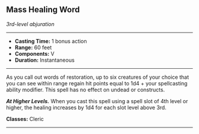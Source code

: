 ﻿## Mass Healing Word
*3rd-level abjuration*
___
- **Casting Time:** 1 bonus action
- **Range:** 60 feet
- **Components:** V
- **Duration:** Instantaneous

---
As you call out words of restoration, up to six creatures of your choice that you can see within range regain hit points equal to 1d4 + your spellcasting ability modifier. This spell has no effect on undead or constructs.

***At Higher Levels.*** When you cast this spell using a spell slot of 4th level or higher, the healing increases by 1d4 for each slot level above 3rd.

**Classes:** Cleric


---

